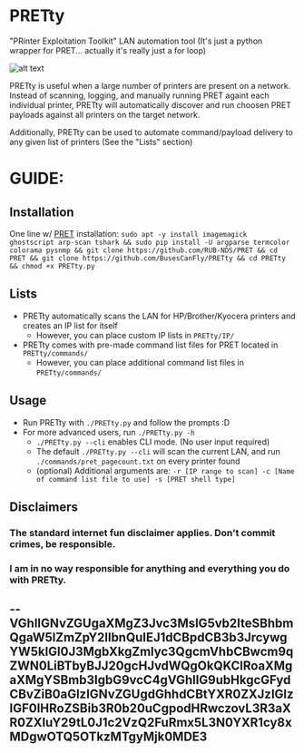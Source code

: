 # PRETty
"PRinter Exploitation Toolkit" LAN automation tool
 (It's just a python wrapper for PRET... actually it's really just a for loop)

![alt text](https://github.com/BusesCanFly/PRETty/blob/master/screenshot.png "Who doesn't love ASCII art?")

PRETty is useful when a large number of printers are present on a network. Instead of scanning, logging, and manually running PRET againt each individual printer, PRETty will automatically discover and run choosen PRET payloads against all printers on the target network.

Additionally, PRETty can be used to automate command/payload delivery to any given list of printers (See the "Lists" section)

# GUIDE:

## Installation
One line w/ [PRET](https://github.com/RUB-NDS/PRET) installation: `sudo apt -y install imagemagick ghostscript arp-scan tshark && sudo pip install -U argparse termcolor colorama pysnmp && git clone https://github.com/RUB-NDS/PRET && cd PRET && git clone https://github.com/BusesCanFly/PRETty && cd PRETty && chmod +x PRETty.py`

## Lists
* PRETty automatically scans the LAN for HP/Brother/Kyocera printers and creates an IP list for itself
	* However, you can place custom IP lists in `PRETty/IP/`
* PRETty comes with pre-made command list files for PRET located in `PRETty/commands/`
	* However, you can place additional command list files in `PRETty/commands/`
	
## Usage
* Run PRETty with `./PRETty.py` and follow the prompts :D
* For more advanced users, run `./PRETty.py -h`
	* `./PRETty.py --cli` enables CLI mode. (No user input required)
	* The default `./PRETty.py --cli` will scan the current LAN, and run `./commands/pret_pagecount.txt` on every printer found
	* (optional) Additional arguments are: `-r [IP range to scan] -c [Name of command list file to use] -s [PRET shell type]`

## Disclaimers
### The standard internet fun disclaimer applies. Don't commit crimes, be responsible. 
### I am in no way responsible for anything and everything you do with PRETty.
--
VGhlIGNvZGUgaXMgZ3Jvc3MsIG5vb2IteSBhbmQgaW5lZmZpY2llbnQuIEJ1dCBpdCB3b3JrcywgYW5kIGl0J3MgbXkgZmlyc3QgcmVhbCBwcm9qZWN0LiBTbyBJJ20gcHJvdWQgOkQKClRoaXMgaXMgYSBmb3IgbG9vcC4gVGhlIG9ubHkgcGFydCBvZiB0aGlzIGNvZGUgdGhhdCBtYXR0ZXJzIGlzIGF0IHRoZSBib3R0b20uCgpodHRwczovL3R3aXR0ZXIuY29tL0J1c2VzQ2FuRmx5L3N0YXR1cy8xMDgwOTQ5OTkzMTgyMjk0MDE3
--

